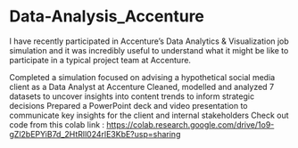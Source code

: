 # Data-Analysis_Accenture

I have recently participated in Accenture’s Data Analytics & Visualization job simulation and it was incredibly useful to understand what it might be like to participate in a typical project team at Accenture.

Completed a simulation focused on advising a hypothetical social media client as a Data Analyst at Accenture
Cleaned, modelled and analyzed 7 datasets to uncover insights into content trends to inform strategic decisions
Prepared a PowerPoint deck and video presentation to communicate key insights for the client and internal stakeholders
Check out code from this colab link : https://colab.research.google.com/drive/1o9-gZl2bEPYiB7d_2HtRll024rlE3KbE?usp=sharing 
